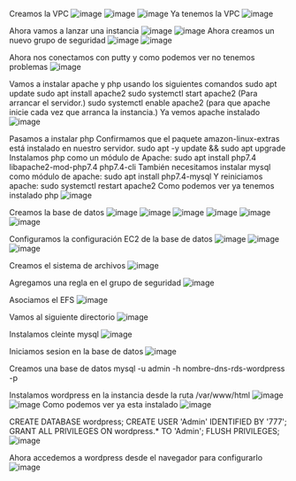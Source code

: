 Creamos la VPC
![image](https://github.com/user-attachments/assets/47848a4b-686a-4cad-9494-047aa3bb9008)
![image](https://github.com/user-attachments/assets/4802de53-3127-4622-a009-8837f466de39)
![image](https://github.com/user-attachments/assets/110916b1-2274-49fe-b2ea-d2343c1fd05d)
Ya tenemos la VPC
![image](https://github.com/user-attachments/assets/6dca2002-f055-48f8-b103-cc943c41509e)

Ahora vamos a lanzar una instancia
![image](https://github.com/user-attachments/assets/b4901196-d8ac-4a62-9d52-26311e9ad298)
![image](https://github.com/user-attachments/assets/4c46e9c6-70eb-4c00-8b5f-f2988e338823)
Ahora creamos un nuevo grupo de seguridad
![image](https://github.com/user-attachments/assets/fa0c12e5-dc96-4894-a78e-37d06c3b85b8)
![image](https://github.com/user-attachments/assets/c491e6c0-bd8e-48f3-9229-14c3ab13ef4e)

Ahora nos conectamos con putty y como podemos ver no tenemos problemas
![image](https://github.com/user-attachments/assets/c6899e4b-666b-4b4f-bcba-cc75ab72354e)

Vamos a instalar apache y php usando los siguientes comandos
sudo apt update
sudo apt install apache2
sudo systemctl start apache2 (Para arrancar el servidor.)
sudo systemctl enable apache2 (para que apache inicie cada vez que arranca la instancia.)
Ya vemos apache instalado
![image](https://github.com/user-attachments/assets/ba9a7f93-987c-451a-a120-cb3cc471ae31)

Pasamos a instalar php
Confirmamos que el paquete amazon-linux-extras está instalado en nuestro servidor.
  sudo apt -y update && sudo apt upgrade
Instalamos php como un módulo de Apache:
  sudo apt install php7.4 libapache2-mod-php7.4 php7.4-cli 
También necesitamos instalar mysql como módulo de apache:
  sudo apt install php7.4-mysql
Y reiniciamos apache:
  sudo systemctl restart apache2
Como podemos ver ya tenemos instalado php
![image](https://github.com/user-attachments/assets/9f0ffd14-6c07-46f1-95bb-0d7c014b0cc4)

Creamos la base de datos
![image](https://github.com/user-attachments/assets/2696c458-8fe6-4253-94db-ce1743633a77)
![image](https://github.com/user-attachments/assets/d0a5f860-ad4f-4ce8-8ac8-f2dcc979daf0)
![image](https://github.com/user-attachments/assets/3b262058-c5e2-4c15-9060-db878082db1b)
![image](https://github.com/user-attachments/assets/3c394ff9-3a4b-47d5-a3f5-2c2494280268)
![image](https://github.com/user-attachments/assets/388f09cd-2ca2-4550-bee3-09c845fbdde6)
![image](https://github.com/user-attachments/assets/163d8461-2d95-49d0-8692-3cd24c1d4a66)

Configuramos la configuración EC2 de la base de datos
![image](https://github.com/user-attachments/assets/4cbfca71-bd28-4531-bd8f-5fe623c7bd47)
![image](https://github.com/user-attachments/assets/7927d1af-5d3f-4271-8fad-500211405f7a)
![image](https://github.com/user-attachments/assets/a230ad4d-0748-46ac-957b-d9abd87334ee)

Creamos el sistema de archivos
![image](https://github.com/user-attachments/assets/ff6a8574-384d-4177-8f69-880b5e490df2)

Agregamos una regla en el grupo de seguridad
![image](https://github.com/user-attachments/assets/52845a47-c0d4-4877-9294-a4418f28e3c3)

Asociamos el EFS 
![image](https://github.com/user-attachments/assets/22d2791a-3d91-4cb8-843f-e492b046a743)

Vamos al siguiente directorio
![image](https://github.com/user-attachments/assets/e0fa79b9-6155-438e-9de3-b6eb7e9bf364)

Instalamos cleinte mysql
![image](https://github.com/user-attachments/assets/4898e3af-b951-42a9-aa1d-315d18e3dea8)

Iniciamos sesion en la base de datos
![image](https://github.com/user-attachments/assets/b06b2d6d-015b-41f7-906f-a84207cf2e77)

Creamos una base de datos
mysql -u admin -h nombre-dns-rds-wordpress -p 

Instalamos wordpress en la instancia desde la ruta /var/www/html
![image](https://github.com/user-attachments/assets/de9a94eb-8ae5-4989-b76b-a0beae0ce6de)
![image](https://github.com/user-attachments/assets/5ff43039-bf62-411b-9ce7-84f8b30d156b)
Como podemos ver ya esta instalado
![image](https://github.com/user-attachments/assets/068081a6-a782-466e-af3c-b9877ee8ab8f)


CREATE DATABASE wordpress; 
CREATE USER 'Admin' IDENTIFIED BY '777'; 
GRANT ALL PRIVILEGES ON wordpress.* TO 'Admin'; 
FLUSH PRIVILEGES;
![image](https://github.com/user-attachments/assets/f654dba5-81a1-4972-bb6b-9eeb4f56a3b7)


Ahora accedemos a wordpress desde el navegador para configurarlo
![image](https://github.com/user-attachments/assets/c5ede7bd-e261-4a7d-940b-b2a93bb48bfa)

